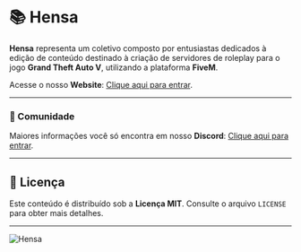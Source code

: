 # 📚 Hensa
**Hensa** representa um coletivo composto por entusiastas dedicados à edição de conteúdo destinado à criação de servidores de roleplay para o jogo **Grand Theft Auto V**, utilizando a plataforma **FiveM**.

Acesse o nosso **Website**: [Clique aqui para entrar](https://hensa.store/).

-------

### 💬 Comunidade
Maiores informações você só encontra em nosso **Discord**: [Clique aqui para entrar](https://hensa.store/discord).

-------

## 📝 Licença

Este conteúdo é distribuído sob a **Licença __MIT__**. Consulte o arquivo `LICENSE` para obter mais detalhes.

-------

![Hensa](https://hensa.store/imgs/HensaLogoDark.png "Hensa")

